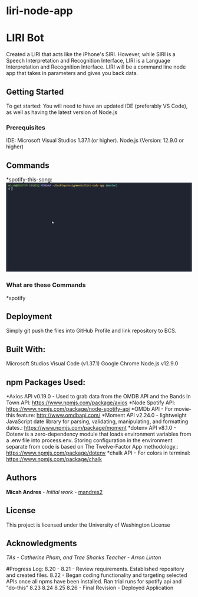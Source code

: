 # liri-node-app

# LIRI Bot

Created a LIRI that acts like the iPhone's SIRI. However, while SIRI is a Speech Interpretation and Recognition Interface, LIRI is a Language Interpretation and Recognition Interface. LIRI will be a command line node app that takes in parameters and gives you back data.

## Getting Started

To get started: You will need to have an updated IDE (preferably VS Code), as well as having the latest version of Node.js

### Prerequisites

IDE: Microsoft Visual Studios 1.37.1 (or higher).
Node.js (Version: 12.9.0 or higher)

## Commands

*spotify-this-song:
![alt text](https://github.com/mandres2/liri-node-app/blob/master/images/GIFS/spotify_this.gif)

### What are these Commands

*spotify

## Deployment

Simply git push the files into GitHub Profile and link repository to BCS.

## Built With:

Microsoft Studios Visual Code (v1.37.1)
Google Chrome
Node.js v12.9.0

## npm Packages Used:
*Axios API v0.19.0 - Used to grab data from the OMDB API and the Bands In Town API: https://www.npmjs.com/package/axios
*Node Spotify API: https://www.npmjs.com/package/node-spotify-api
*OMDb API - For movie-this feature: http://www.omdbapi.com/
*Moment API v2.24.0 - lightweight JavaScript date library for parsing, validating, manipulating, and formatting dates.: https://www.npmjs.com/package/moment
*dotenv API v8.1.0 - Dotenv is a zero-dependency module that loads environment variables from a .env file into process.env. Storing configuration in the environment separate from code is based on The Twelve-Factor App methodology.: https://www.npmjs.com/package/dotenv
*chalk API - For colors in terminal: https://www.npmjs.com/package/chalk

## Authors

**Micah Andres** - *Initial work* - [mandres2](https://github.com/mandres2)

## License

This project is licensed under the University of Washington License

## Acknowledgments
*TAs - Catherine Pham, and Trae Shanks*
*Teacher - Arron Linton*

#Progress Log:
8.20 - 8.21 - Review requirements. Established repository and created files.
8.22 - Began coding functionality and targeting selected APIs once all npms have been installed. Ran trial runs for spotify api and "do-this"
8.23
8.24
8.25
8.26 - Final Revision - Deployed Application

